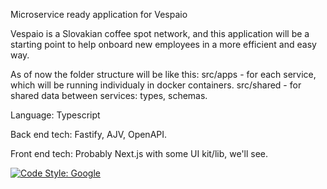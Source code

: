 Microservice ready application for Vespaio

Vespaio is a Slovakian coffee spot network, and this application will be a starting point to help onboard new employees in a more efficient and easy way.


As of now the folder structure will be like this:
src/apps - for each service, which will be running individualy in docker containers.
src/shared - for shared data between services: types, schemas.

Language: Typescript

Back end tech: Fastify, AJV, OpenAPI.

Front end tech: Probably Next.js with some UI kit/lib, we'll see.


[![Code Style: Google](https://img.shields.io/badge/code%20style-google-blueviolet.svg)](https://github.com/google/gts)